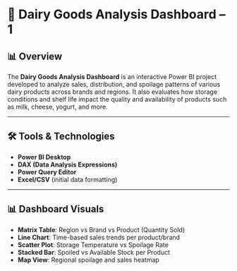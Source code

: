 # 🧀 Dairy Goods Analysis Dashboard – 1

## 📊 Overview
The **Dairy Goods Analysis Dashboard** is an interactive Power BI project developed to analyze sales, distribution, and spoilage patterns of various dairy products across brands and regions. It also evaluates how storage conditions and shelf life impact the quality and availability of products such as milk, cheese, yogurt, and more.

---

## 🛠️ Tools & Technologies
- **Power BI Desktop**
- **DAX (Data Analysis Expressions)**
- **Power Query Editor**
- **Excel/CSV** (initial data formatting)

---


## 📊 Dashboard Visuals

- **Matrix Table**: Region vs Brand vs Product (Quantity Sold)
- **Line Chart**: Time-based sales trends per product/brand
- **Scatter Plot**: Storage Temperature vs Spoilage Rate
- **Stacked Bar**: Spoiled vs Available Stock per Product
- **Map View**: Regional spoilage and sales heatmap

